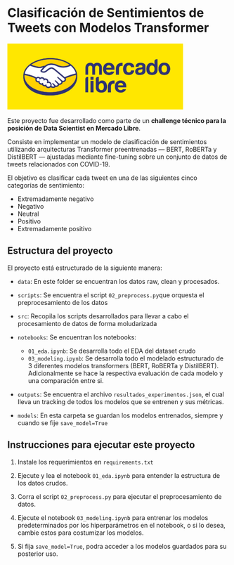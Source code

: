 # Clasificación de Sentimientos de Tweets con Modelos Transformer

![Mercado Libre Logo](./assets/meli_logo.png)

Este proyecto fue desarrollado como parte de un **challenge técnico para la posición de Data Scientist en Mercado Libre**.


Consiste en implementar un modelo de clasificación de sentimientos utilizando arquitecturas Transformer preentrenadas — BERT, RoBERTa y DistilBERT — ajustadas mediante fine-tuning sobre un conjunto de datos de tweets relacionados con COVID-19.

El objetivo es clasificar cada tweet en una de las siguientes cinco categorías de sentimiento:

- Extremadamente negativo  
- Negativo  
- Neutral  
- Positivo  
- Extremadamente positivo


## Estructura del proyecto

El proyecto está estructurado de la siguiente manera:

- `data`: En este folder se encuentran los datos raw, clean y procesados.

- `scripts`: Se encuentra el script `02_preprocess.py`que orquesta el preprocesamiento de los datos

- `src`: Recopila los scripts desarrollados para llevar a cabo el procesamiento de datos de forma moludarizada

- `notebooks`: Se encuentran los notebooks: 

    *   `01_eda.ipynb`: Se desarrolla todo el EDA del dataset crudo
    *   `03_modeling.ipynb`: Se desarrolla todo el modelado estructurado de 3 diferentes modelos transformers (BERT, RoBERTa y DistilBERT). Adicionalmente se hace la respectiva evaluación de cada modelo y una comparación entre si.

- `outputs`: Se encuentra el archivo `resultados_experimentos.json`, el cual lleva un tracking de todos los modelos que se entrenen y sus métricas.

- `models`: En esta carpeta se guardan los modelos entrenados, siempre y cuando se fije `save_model=True`


## Instrucciones para ejecutar este proyecto

1. Instale los requerimientos en `requirements.txt`

2. Ejecute y lea el notebook  `01_eda.ipynb` para entender la estructura de los datos crudos.

3. Corra el script `02_preprocess.py` para ejecutar el preprocesamiento de datos.

4. Ejecute el notebook `03_modeling.ipynb` para entrenar los modelos predeterminados por los hiperparámetros en el notebook, o si lo desea, cambie estos para costumizar los modelos.

5. Si fija `save_model=True`, podra acceder a los modelos guardados para su posterior uso.